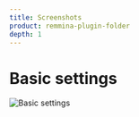 ```yaml
---
title: Screenshots
product: remmina-plugin-folder
depth: 1
---
```


# Basic settings

![Basic settings](/resources/remmina-plugin-folder/archive/latest/english/general.png?classes=center)
